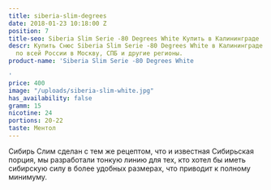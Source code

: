 ```yaml
---
title: siberia-slim-degrees
date: 2018-01-23 10:18:00 Z
position: 7
title-seo: Siberia Slim Serie -80 Degrees White Купить в Калининграде
descr: Купить Снюс Siberia Slim Serie -80 Degrees White в Калининграде. Отправляем
  по всей России в Москву, СПБ и другие регионы.
product-name: 'Siberia Slim Serie -80 Degrees White

'
price: 400
image: "/uploads/siberia-slim-white.jpg"
has_availability: false
gramm: 15
nicotine: 24
portions: 20-22
taste: Ментол
---
```


Сибирь Слим сделан с тем же рецептом, что и известная Сибирьская порция, мы разработали тонкую линию для тех, кто хотел бы иметь сибирскую силу в более удобных размерах, что приводит к полному минимуму.